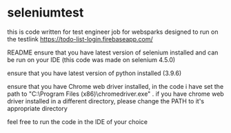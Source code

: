 # seleniumtest
this is code written for test engineer  job for websparks 
designed to run on the testlink https://todo-list-login.firebaseapp.com/

README
ensure that you have latest version of selenium installed and can be run on your IDE (this code was made on selenium 4.5.0)

ensure that you have latest version of python installed (3.9.6)

ensure that you have Chrome web driver installed, in the code i have set the path to "C:\Program Files (x86)\chromedriver.exe" . if you have chrome web driver installed in a different directory, please change the PATH to it's appropriate directory

feel free to run the code in the IDE of your choice
